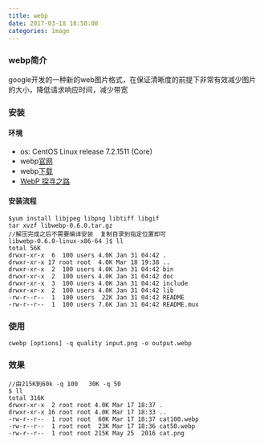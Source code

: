 ```yaml
---
title: webp
date: 2017-03-18 18:58:08
categories:	image
---
```


### webp简介
google开发的一种新的web图片格式，在保证清晰度的前提下非常有效减少图片的大小，降低请求响应时间，减少带宽

### 安装
#### 环境
- os: CentOS Linux release 7.2.1511 (Core)  
- webp[官网](https://developers.google.com/speed/webp/)
- webp[下载](https://storage.googleapis.com/downloads.webmproject.org/releases/webp/index.html) 
- [WebP 探寻之路](https://isux.tencent.com/introduction-of-webp.html) 


#### 安装流程
	$yum install libjpeg libpng libtiff libgif
	tar xvzf libwebp-0.6.0.tar.gz
	//解压完成之后不需要编译安装  复制目录到指定位置即可
	libwebp-0.6.0-linux-x86-64 ]$ ll
	total 56K
	drwxr-xr-x  6  100 users 4.0K Jan 31 04:42 .
	drwxr-xr-x 17 root root  4.0K Mar 18 19:38 ..
	drwxr-xr-x  2  100 users 4.0K Jan 31 04:42 bin
	drwxr-xr-x  2  100 users 4.0K Jan 31 04:42 doc
	drwxr-xr-x  3  100 users 4.0K Jan 31 04:42 include
	drwxr-xr-x  2  100 users 4.0K Jan 31 04:42 lib
	-rw-r--r--  1  100 users  22K Jan 31 04:42 README
	-rw-r--r--  1  100 users 7.6K Jan 31 04:42 README.mux
	
<!--more-->
### 使用
	cwebp [options] -q quality input.png -o output.webp
	
### 效果
	//由215K到60k -q 100   30K -q 50
	$ ll
	total 316K
	drwxr-xr-x  2 root root 4.0K Mar 17 18:37 .
	drwxr-xr-x 16 root root 4.0K Mar 17 18:33 ..
	-rw-r--r--  1 root root  60K Mar 17 18:37 cat100.webp
	-rw-r--r--  1 root root  23K Mar 17 18:36 cat50.webp
	-rw-r--r--  1 root root 215K May 25  2016 cat.png
